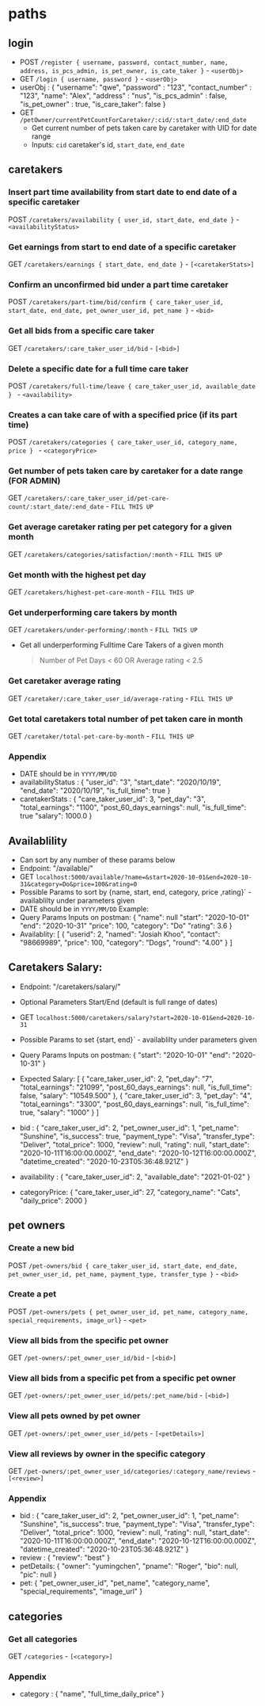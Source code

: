 # paths
## login
- POST `/register { username, password, contact_number, name, address, is_pcs_admin, is_pet_owner, is_cate_taker }` - `<userObj>`
- GET `/login { username, password }` - `<userObj>`
- userObj : { "username": "qwe", 
    "password" : "123", 
    "contact_number" : "123", 
    "name": "Alex", 
    "address" : "nus", 
    "is_pcs_admin" : false, 
    "is_pet_owner" : true,
    "is_care_taker": false 
}
- GET `/petOwner/currentPetCountForCaretaker/:cid/:start_date/:end_date`
    - Get current number of pets taken care by caretaker with UID for date range
    - Inputs: `cid` caretaker's id, `start_date`, `end_date`

## caretakers
### Insert part time availability from start date to end date of a specific caretaker
POST `/caretakers/availability { user_id, start_date, end_date }` - `<availabilityStatus>`
### Get earnings from start to end date of a specific caretaker
GET `/caretakers/earnings { start_date, end_date }` - `[<caretakerStats>]`
### Confirm an unconfirmed bid under a part time caretaker
POST `/caretakers/part-time/bid/confirm { care_taker_user_id, start_date, end_date, pet_owner_user_id, pet_name }` - `<bid>`
### Get all bids from a specific care taker
GET `/caretakers/:care_taker_user_id/bid` - `[<bid>]`
### Delete a specific date for a full time care taker
POST `/caretakers/full-time/leave { care_taker_user_id, available_date } ` - `<availability>`
### Creates a can take care of with a specified price (if its part time)
POST `/caretakers/categories { care_taker_user_id, category_name, price } ` - `<categoryPrice>`
### Get number of pets taken care by caretaker for a date range (FOR ADMIN)
GET `/caretakers/:care_taker_user_id/pet-care-count/:start_date/:end_date` - `FILL THIS UP`
### Get average caretaker rating per pet category for a given month
GET `/caretakers/categories/satisfaction/:month` - `FILL THIS UP`
### Get month with the highest pet day
GET `/caretakers/highest-pet-care-month` - `FILL THIS UP`
### Get underperforming care takers by month
GET `/caretakers/under-performing/:month` - `FILL THIS UP`
- Get all underperforming Fulltime Care Takers of a given month
    > Number of Pet Days < 60 OR Average rating < 2.5
### Get caretaker average rating
GET `/caretaker/:care_taker_user_id/average-rating` - `FILL THIS UP`
### Get total caretakers total number of pet taken care in month
GET `/caretaker/total-pet-care-by-month` - `FILL THIS UP`
### Appendix
- DATE should be in `YYYY/MM/DD`
- availabilityStatus : {
    "user_id": "3",
    "start_date": "2020/10/19",
    "end_date": "2020/10/19",
    "is_full_time": true
}
- caretakerStats : {
    "care_taker_user_id": 3,
    "pet_day": "3",
    "total_earnings": "1100",
    "post_60_days_earnings": null,
    "is_full_time": true
    "salary": 1000.0
}

## Availablility
- Can sort by any number of these params below
- Endpoint: "/available/"
- GET `localhost:5000/available/?name=&start=2020-10-01&end=2020-10-31&category=Do&price=100&rating=0`
- Possible Params to sort by {name, start, end, category, price ,rating}` - availablilty under parameters given
- DATE should be in `YYYY/MM/DD`
Example:
- Query Params Inputs on postman: {
        "name": null
        "start": "2020-10-01"
        "end": "2020-10-31"
        "price": 100,
        "category": "Do"
        "rating": 3.6
  }
- Availablity: [
    {
        "userid": 2,
        "named": "Josiah Khoo",
        "contact": "98669989",
        "price": 100,
        "category": "Dogs",
        "round": "4.00"
    }
]

## Caretakers Salary:
- Endpoint: "/caretakers/salary/"
- Optional Parameters Start/End (default is full range of dates)
- GET `localhost:5000/caretakers/salary?start=2020-10-01&end=2020-10-31`
- Possible Params to set {start, end}` - availablilty under parameters given
- Query Params Inputs on postman: {
        "start": "2020-10-01"
        "end": "2020-10-31"
  }
- Expected Salary: [
        {
            "care_taker_user_id": 2,
            "pet_day": "7",
            "total_earnings": "21099",
            "post_60_days_earnings": null,
            "is_full_time": false,
            "salary": "10549.500"
        },
        {
            "care_taker_user_id": 3,
            "pet_day": "4",
            "total_earnings": "3300",
            "post_60_days_earnings": null,
            "is_full_time": true,
            "salary": "1000"
        }
    ]

- bid : {
    "care_taker_user_id": 2,
    "pet_owner_user_id": 1,
    "pet_name": "Sunshine",
    "is_success": true,
    "payment_type": "Visa",
    "transfer_type": "Deliver",
    "total_price": 1000,
    "review": null,
    "rating": null,
    "start_date": "2020-10-11T16:00:00.000Z",
    "end_date": "2020-10-12T16:00:00.000Z",
    "datetime_created": "2020-10-23T05:36:48.921Z"
}
- availability : {
    "care_taker_user_id": 2,
    "available_date": "2021-01-02"
}
- categoryPrice: {
        "care_taker_user_id": 27,
        "category_name": "Cats",
        "daily_price": 2000
}

## pet owners
### Create a new bid
POST `/pet-owners/bid { care_taker_user_id, start_date, end_date, pet_owner_user_id, pet_name, payment_type, transfer_type }` - `<bid>`

### Create a pet
POST `/pet-owners/pets { pet_owner_user_id, pet_name, category_name, special_requirements, image_url}` - `<pet>`
### View all bids from the specific pet owner
GET `/pet-owners/:pet_owner_user_id/bid` - `[<bid>]`
### View all bids from a specific pet from a specific pet owner
GET `/pet-owners/:pet_owner_user_id/pets/:pet_name/bid` - `[<bid>]`
### View all pets owned by pet owner
GET `/pet-owners/:pet_owner_user_id/pets` - `[<petDetails>]`
### View all reviews by owner in the specific category 
GET `/pet-owners/:pet_owner_user_id/categories/:category_name/reviews` - `[<review>]`

### Appendix
- bid : {
    "care_taker_user_id": 2,
    "pet_owner_user_id": 1,
    "pet_name": "Sunshine",
    "is_success": true,
    "payment_type": "Visa",
    "transfer_type": "Deliver",
    "total_price": 1000,
    "review": null,
    "rating": null,
    "start_date": "2020-10-11T16:00:00.000Z",
    "end_date": "2020-10-12T16:00:00.000Z",
    "datetime_created": "2020-10-23T05:36:48.921Z"
}
- review : {
        "review": "best"
    }
- petDetails: {
        "owner": "yumingchen",
        "pname": "Roger",
        "bio": null,
        "pic": null
    }
- pet: {
    "pet_owner_user_id",
    "pet_name",
    "category_name",
    "special_requirements",
    "image_url"
}

## categories
### Get all categories
GET `/categories` - `[<category>]`

### Appendix
- category : {
    "name",
    "full_time_daily_price"
}
